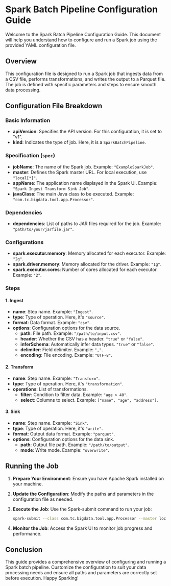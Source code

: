 # Spark Batch Pipeline Configuration Guide

Welcome to the Spark Batch Pipeline Configuration Guide. This document will help you understand how to configure and run a Spark job using the provided YAML configuration file.

## Overview

This configuration file is designed to run a Spark job that ingests data from a CSV file, performs transformations, and writes the output to a Parquet file. The job is defined with specific parameters and steps to ensure smooth data processing.

## Configuration File Breakdown

### Basic Information

- **apiVersion**: Specifies the API version. For this configuration, it is set to "v1".
- **kind**: Indicates the type of job. Here, it is a `SparkBatchPipeline`.

### Specification (`spec`)

- **jobName**: The name of the Spark job. Example: `"ExampleSparkJob"`.
- **master**: Defines the Spark master URL. For local execution, use `"local[*]"`.
- **appName**: The application name displayed in the Spark UI. Example: `"Spark Ingest Transform Sink Job"`.
- **javaClass**: The main Java class to be executed. Example: `"com.tc.bigdata.tool.app.Processor"`.

### Dependencies

- **dependencies**: List of paths to JAR files required for the job. Example: `"path/to/your/jarfile.jar"`.

### Configurations

- **spark.executor.memory**: Memory allocated for each executor. Example: `"2g"`.
- **spark.driver.memory**: Memory allocated for the driver. Example: `"1g"`.
- **spark.executor.cores**: Number of cores allocated for each executor. Example: `"2"`.

### Steps

#### 1. Ingest

- **name**: Step name. Example: `"Ingest"`.
- **type**: Type of operation. Here, it's `"source"`.
- **format**: Data format. Example: `"csv"`.
- **options**: Configuration options for the data source.
    - **path**: File path. Example: `"/path/to/input.csv"`.
    - **header**: Whether the CSV has a header. `"true"` or `"false"`.
    - **inferSchema**: Automatically infer data types. `"true"` or `"false"`.
    - **delimiter**: Field delimiter. Example: `","`.
    - **encoding**: File encoding. Example: `"UTF-8"`.

#### 2. Transform

- **name**: Step name. Example: `"Transform"`.
- **type**: Type of operation. Here, it's `"transformation"`.
- **operations**: List of transformations.
    - **filter**: Condition to filter data. Example: `"age > 40"`.
    - **select**: Columns to select. Example: `["name", "age", "address"]`.

#### 3. Sink

- **name**: Step name. Example: `"Sink"`.
- **type**: Type of operation. Here, it's `"write"`.
- **format**: Output data format. Example: `"parquet"`.
- **options**: Configuration options for the data sink.
    - **path**: Output file path. Example: `"/path/to/output"`.
    - **mode**: Write mode. Example: `"overwrite"`.

## Running the Job

1. **Prepare Your Environment**: Ensure you have Apache Spark installed on your machine.
2. **Update the Configuration**: Modify the paths and parameters in the configuration file as needed.
3. **Execute the Job**: Use the Spark-submit command to run your job:

   ```bash
   spark-submit --class com.tc.bigdata.tool.app.Processor --master local[*] path/to/your/jarfile.jar
   ```

4. **Monitor the Job**: Access the Spark UI to monitor job progress and performance.

## Conclusion

This guide provides a comprehensive overview of configuring and running a Spark batch pipeline. Customize the configuration to suit your data processing needs and ensure all paths and parameters are correctly set before execution. Happy Sparking!
